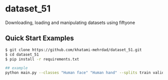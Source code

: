 # dataset_51
Downloading, loading and manipulating datasets using fiftyone

## Quick Start Examples

```bash
$ git clone https://github.com/khatami-mehrdad/dataset_51.git
$ cd dataset_51
$ pip install -r requirements.txt

## example
python main.py --classes "Human face" "Human hand" --splits train validation --max-samples 1000 100
